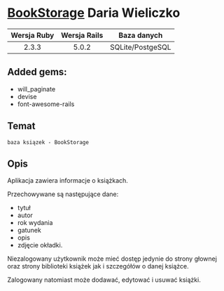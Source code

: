 # [BookStorage](https://sheltered-depths-28406.herokuapp.com/) Daria Wieliczko

| Wersja Ruby   | Wersja Rails   | Baza danych |
|:------------:|:---------:|:-------------:|
|    2.3.3   |  5.0.2 | SQLite/PostgeSQL |

## Added gems:
* will_paginate
* devise
* font-awesome-rails

## Temat
	baza ksiązek - BookStorage

## Opis
Aplikacja zawiera informacje o książkach.

Przechowywane są następujące dane:
 * tytuł
 * autor 
 * rok wydania
 * gatunek
 * opis
 * zdjęcie okładki.

Niezalogowany użytkownik może mieć dostęp jedynie do strony głownej 
oraz strony biblioteki książek jak i szczegółów o danej książce.

Zalogowany natomiast może dodawać, edytować i usuwać książki.
